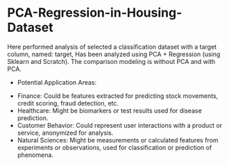 # PCA-Regression-in-Housing-Dataset

Here performed analysis of selected a classification dataset with a target column, named: target, Has been analyzed using PCA + Regression (using Sklearn and Scratch). The comparison modeling is without PCA and with PCA.

* Potential Application Areas:
- Finance: Could be features extracted for predicting stock movements, credit scoring, fraud detection, etc.
- Healthcare: Might be biomarkers or test results used for disease prediction.
- Customer Behavior: Could represent user interactions with a product or service, anonymized for analysis.
- Natural Sciences: Might be measurements or calculated features from experiments or observations, used for classification or prediction of phenomena.
